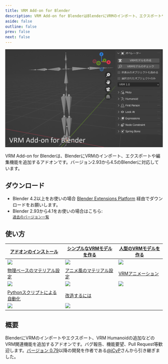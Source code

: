 ```yaml
---
title: VRM Add-on for Blender
description: VRM Add-on for BlenderはBlenderにVRMのインポート、エクスポートや編集機能を追加するアドオンです。
aside: false
outline: false
prev: false
next: false
---
```


<style>
  img[src$=".gif"], img[src^="data:image/gif;"] {
    max-width: 175px; /* テーブルタグで横スクロールバーが出ないように調整 */
  }
</style>

![](top.png)

VRM Add-on for
Blenderは、BlenderにVRMのインポート、エクスポートや編集機能を追加するアドオンです。バージョン2.93から4.5のBlenderに対応しています。

## ダウンロード

- Blender 4.2以上をお使いの場合
  [Blender Extensions Platform](https://extensions.blender.org/add-ons/vrm)
  経由でダウンロードをお願いします。
- Blender 2.93から4.1をお使いの場合はこちら: <DownloadLinkJa />\
  <small>[過去のバージョン一覧](https://github.com/saturday06/VRM-Addon-for-Blender/releases)</small>

## 使い方

| [アドオンのインストール](installation/)                 | [シンプルなVRMモデルを作る](create-simple-vrm-from-scratch/)      | [人型のVRMモデルを作る](create-humanoid-vrm-from-scratch/)            |
| ------------------------------------------------------- | ----------------------------------------------------------------- | --------------------------------------------------------------------- |
| [![](/assets/images/installation.gif)](installation/)   | [![](/assets/images/simple.gif)](create-simple-vrm-from-scratch/) | [![](/assets/images/humanoid.gif)](create-humanoid-vrm-from-scratch/) |
| [物理ベースのマテリアル設定](material-pbr/)             | [アニメ風のマテリアル設定](material-mtoon/)                       | [VRMアニメーション](animation/)                                       |
| [![](/assets/images/material_pbr.gif)](material-pbr/)   | [![](/assets/images/material_mtoon.gif)](material-mtoon/)         | [![](/assets/images/animation.gif)](animation/)                       |
| [Pythonスクリプトによる自動化](scripting-api/)          | [改造するには](development/)                                      |                                                                       |
| [![](/assets/images/scripting_api.gif)](scripting-api/) | [![](/assets/images/animation.gif)](development/)                 |                                                                       |

## 概要

BlenderにVRMのインポートやエクスポート、VRM
Humanoidの追加などのVRM関連機能を追加するアドオンです。バグ報告、機能要望、Pull
Request等歓迎します。[バージョン 0.79](https://github.com/iCyP/VRM_IMPORTER_for_Blender2_8/releases/tag/0.79)以降の開発を作者である[@iCyP](https://github.com/iCyP)さんから引き継ぎました。
